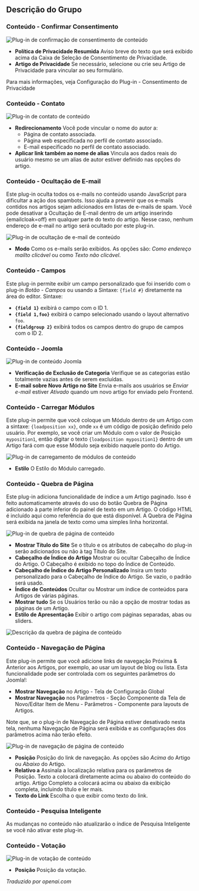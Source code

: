 <!-- Filename: Chunk4x:Extensions_Plugin_Manager_Edit_Content_Group  / Display title: Grupo de Conteúdo -->

## Descrição do Grupo

### Conteúdo - Confirmar Consentimento

![Plug-in de confirmação de consentimento de conteúdo](../../../en/images/plugins/plugin-group-content-confirm-consent.png)

- **Política de Privacidade Resumida** Aviso breve do texto que será exibido acima da Caixa de Seleção de Consentimento de Privacidade.
- **Artigo de Privacidade** Se necessário, selecione ou crie seu Artigo de Privacidade para vincular ao seu formulário.

Para mais informações, veja Configuração do Plug-in - Consentimento de Privacidade

### Conteúdo - Contato

![Plug-in de contato de conteúdo](../../../en/images/plugins/plugin-group-content-contact.png)

- **Redirecionamento** Você pode vincular o nome do autor a:
  - Página de contato associada.
  - Página web especificada no perfil de contato associado.
  - E-mail especificado no perfil de contato associado.
- **Aplicar link também ao nome de alias** Vincula aos dados reais do usuário mesmo se um alias de autor estiver definido nas opções do artigo.

### Conteúdo - Ocultação de E-mail

Este plug-in oculta todos os e-mails no conteúdo usando JavaScript para dificultar a ação dos spambots. Isso ajuda a prevenir que os e-mails contidos nos artigos sejam adicionados em listas de e-mails de spam. Você pode desativar a Ocultação de E-mail dentro de um artigo inserindo {emailcloak=off} em qualquer parte do texto do artigo. Nesse caso, nenhum endereço de e-mail no artigo será ocultado por este plug-in.

![Plug-in de ocultação de e-mail de conteúdo](../../../en/images/plugins/plugin-group-content-email-cloaking.png)

- **Modo** Como os e-mails serão exibidos. As opções são: *Como endereço mailto clicável* ou como *Texto não clicável*.

### Conteúdo - Campos

Este plug-in permite exibir um campo personalizado que foi inserido com o plug-in *Botão - Campos* ou usando a Sintaxe: `{field #}` diretamente na área do editor. Sintaxe:

- **`{field 1}`** exibirá o campo com o ID 1.
- **`{field 1,foo}`** exibirá o campo selecionado usando o layout alternativo `foo`.
- **`{fieldgroup 2}`** exibirá todos os campos dentro do grupo de campos com o ID 2.

### Conteúdo - Joomla

![Plug-in de conteúdo Joomla](../../../en/images/plugins/plugin-group-content-joomla.png)

- **Verificação de Exclusão de Categoria** Verifique se as categorias estão totalmente vazias antes de serem excluídas.
- **E-mail sobre Novo Artigo no Site** Envia e-mails aos usuários se *Enviar e-mail* estiver *Ativado* quando um novo artigo for enviado pelo Frontend.

### Conteúdo - Carregar Módulos

Este plug-in permite que você coloque um Módulo dentro de um Artigo com a sintaxe: `{loadposition xx}`, onde `xx` é um código de posição definido pelo usuário. Por exemplo, se você criar um Módulo com o valor de Posição `myposition1`, então digitar o texto `{loadposition myposition1}` dentro de um Artigo fará com que esse Módulo seja exibido naquele ponto do Artigo.

![Plug-in de carregamento de módulos de conteúdo](../../../en/images/plugins/plugin-group-content-load-modules.png)

- **Estilo** O Estilo do Módulo carregado.

### Conteúdo - Quebra de Página

Este plug-in adiciona funcionalidade de índice a um Artigo paginado. Isso é feito automaticamente através do uso do botão Quebra de Página adicionado à parte inferior do painel de texto em um Artigo. O código HTML é incluído aqui como referência do que está disponível. A Quebra de Página será exibida na janela de texto como uma simples linha horizontal.

![Plug-in de quebra de página de conteúdo](../../../en/images/plugins/plugin-group-content-page-break.png)

- **Mostrar Título do Site** Se o título e os atributos de cabeçalho do plug-in serão adicionados ou não à tag Título do Site.
- **Cabeçalho de Índice do Artigo** Mostrar ou ocultar Cabeçalho de Índice do Artigo. O Cabeçalho é exibido no topo do Índice de Conteúdo.
- **Cabeçalho de Índice do Artigo Personalizado** Insira um texto personalizado para o Cabeçalho de Índice do Artigo. Se vazio, o padrão será usado.
- **Índice de Conteúdos** Ocultar ou Mostrar um índice de conteúdos para Artigos de várias páginas.
- **Mostrar tudo** Se os Usuários terão ou não a opção de mostrar todas as páginas de um Artigo.
- **Estilo de Apresentação** Exibir o artigo com páginas separadas, abas ou sliders.

![Descrição da quebra de página de conteúdo](../../../en/images/plugins/plugin-group-content-page-break-description.png)

### Conteúdo - Navegação de Página

Este plug-in permite que você adicione links de navegação Próxima & Anterior aos Artigos, por exemplo, ao usar um layout de blog ou lista. Esta funcionalidade pode ser controlada com os seguintes parâmetros do Joomla!:

- **Mostrar Navegação** no Artigo - Tela de Configuração Global
- **Mostrar Navegação** nos Parâmetros - Seção Componente da Tela de Novo/Editar Item de Menu - Parâmetros - Componente para layouts de Artigos.

Note que, se o plug-in de Navegação de Página estiver desativado nesta tela, nenhuma Navegação de Página será exibida e as configurações dos parâmetros acima não terão efeito.

![Plug-in de navegação de página de conteúdo](../../../en/images/plugins/plugin-group-content-page-navigation.png)

- **Posição** Posição do link de navegação. As opções são *Acima* do Artigo ou *Abaixo* do Artigo.
- **Relativo a** Assinala a localização relativa para os parâmetros de Posição. Texto a colocará diretamente acima ou abaixo do conteúdo do artigo. Artigo Completo a colocará acima ou abaixo da exibição completa, incluindo título e ler mais.
- **Texto do Link** Escolha o que exibir como texto do link.

### Conteúdo - Pesquisa Inteligente

As mudanças no conteúdo não atualizarão o índice de Pesquisa Inteligente se você não ativar este plug-in.

### Conteúdo - Votação

![Plug-in de votação de conteúdo](../../../en/images/plugins/plugin-group-content-vote.png)

- **Posição** Posição da votação.

*Traduzido por openai.com*

